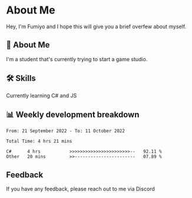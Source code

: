 
# About Me

Hey, I'm Fumiyo and I hope this will give you a brief overfew about myself.


## 🚀 About Me
I'm a student that's currently trying to start a game studio.


## 🛠 Skills

Currently learning C# and JS


## 📊 Weekly development breakdown
<!--START_SECTION:waka-->

```text
From: 21 September 2022 - To: 11 October 2022

Total Time: 4 hrs 21 mins

C#      4 hrs           >>>>>>>>>>>>>>>>>>>>>>>--   92.11 %
Other   20 mins         >>-----------------------   07.89 %
```

<!--END_SECTION:waka-->


## Feedback

If you have any feedback, please reach out to me via Discord
